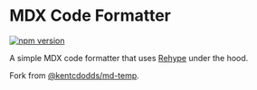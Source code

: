 # MDX Code Formatter

[![npm version](https://badge.fury.io/js/%40rowinbot%2Fmdx-code-formatter.svg)](https://badge.fury.io/js/%40rowinbot%2Fmdx-code-formatter)

A simple MDX code formatter that uses [Rehype](https://github.com/rehypejs) under the hood.

Fork from [@kentcdodds/md-temp](https://www.npmjs.com/package/@kentcdodds/md-temp).
